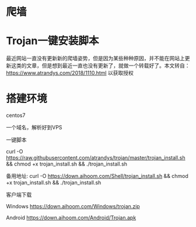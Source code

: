 # 爬墙
# Trojan一键安装脚本

最近网站一直没有更新新的爬墙姿势，但是因为某些种种原因，并不能在网站上更新这类的文章，但是想到最近一直也没有更新了，就做一个转载好了。本文转自：https://www.atrandys.com/2018/1110.html 以获取授权

# 搭建环境
centos7

一个域名，解析好到VPS

一键脚本

curl -O https://raw.githubusercontent.com/atrandys/trojan/master/trojan_install.sh && chmod +x trojan_install.sh && ./trojan_install.sh

备用地址: curl -O https://down.aihoom.com/Shell/trojan_install.sh && chmod +x trojan_install.sh && ./trojan_install.sh

客户端下载

Windows https://down.aihoom.com/Windows/trojan.zip

Android https://down.aihoom.com/Android/Trojan.apk

